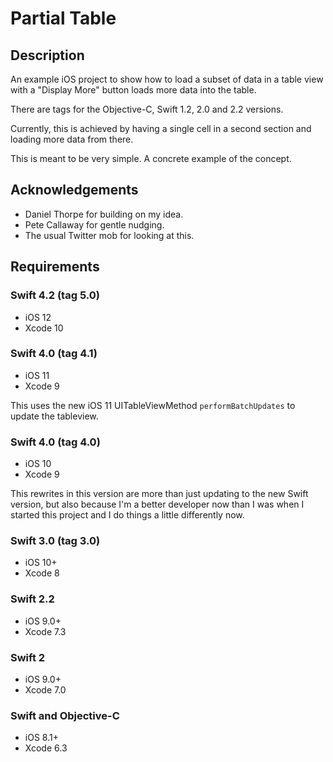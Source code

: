 # Partial Table

## Description

An example iOS project to show how to load a subset of data in a table view with
a "Display More" button loads more data into the table.

There are tags for the Objective-C, Swift 1.2, 2.0 and 2.2 versions.

Currently, this is achieved by having a single cell in a second section and loading more data from there.

This is meant to be very simple. A concrete example of the concept.

## Acknowledgements

- Daniel Thorpe for building on my idea.
- Pete Callaway for gentle nudging.
- The usual Twitter mob for looking at this.

## Requirements

### Swift 4.2 (tag 5.0)
- iOS 12
- Xcode 10

### Swift 4.0 (tag 4.1)
- iOS 11
- Xcode 9

This uses the new iOS 11 UITableViewMethod `performBatchUpdates` to update the tableview.

### Swift 4.0 (tag 4.0)
- iOS 10
- Xcode 9

This rewrites in this version are more than just updating to the new Swift version, but also because I'm a better developer now than I was when I started this project and I do things a little differently now.

### Swift 3.0 (tag 3.0)
- iOS 10+
- Xcode 8

### Swift 2.2
- iOS 9.0+
- Xcode 7.3

### Swift 2
- iOS 9.0+
- Xcode 7.0

### Swift and Objective-C
- iOS 8.1+
- Xcode 6.3



